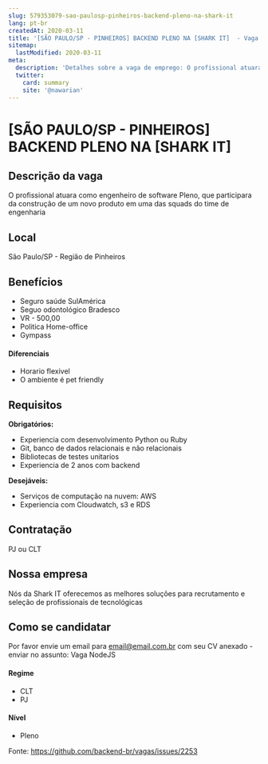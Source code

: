 ```yaml
---
slug: 579353079-sao-paulosp-pinheiros-backend-pleno-na-shark-it
lang: pt-br
createdAt: 2020-03-11
title: '[SÃO PAULO/SP - PINHEIROS] BACKEND PLENO NA [SHARK IT]  - Vaga de Emprego'
sitemap:
  lastModified: 2020-03-11
meta:
  description: 'Detalhes sobre a vaga de emprego: O profissional atuara como engenheiro de software Pleno, que participara da construção de um novo produto em uma das squads do time de engenharia'
  twitter:
    card: summary
    site: '@nawarian'
---
```


# [SÃO PAULO/SP - PINHEIROS] BACKEND PLENO NA [SHARK IT] 

## Descrição da vaga

O profissional atuara como engenheiro de software Pleno, que participara da construção de um novo produto em uma das squads do time de engenharia 

## Local

São Paulo/SP - Região de Pinheiros 

## Benefícios

- Seguro saúde SulAmérica 
- Seguo odontológico Bradesco 
- VR - 500,00 
- Politica Home-office 
- Gympass 

#### Diferenciais

- Horario flexivel 
- O ambiente é pet friendly 

## Requisitos

**Obrigatórios:**
- Experiencia com desenvolvimento Python ou Ruby 
- Git, banco de dados relacionais e não relacionais 
- Bibliotecas de testes unitarios 
- Experiencia de 2 anos com backend 

**Desejáveis:**
- Serviços de computação na nuvem: AWS 
- Experiencia com Cloudwatch, s3 e RDS 

## Contratação

PJ ou CLT 

## Nossa empresa

Nós da Shark IT oferecemos as melhores soluções para recrutamento e seleção de profissionais de tecnológicas

## Como se candidatar

Por favor envie um email para email@email.com.br com seu CV anexado - enviar no assunto: Vaga NodeJS

#### Regime
- CLT
- PJ

#### Nível
- Pleno 





Fonte: https://github.com/backend-br/vagas/issues/2253